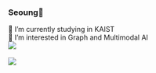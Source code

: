 ### Seoung👋

🔭 I’m currently studying in KAIST  <br>
🌱 I’m interested in Graph and Multimodal AI<br>
<img src="https://github-readme-stats.vercel.app/api/top-langs/?username=choisw0823&layout=compact"> <br><br>
<img src="https://github-readme-stats.vercel.app/api?username=choisw0823&show_icons=true">


<!--
**choisw0823/choisw0823** is a ✨ _special_ ✨ repository because its `README.md` (this file) appears on your GitHub profile.

Here are some ideas to get you started:

- 🔭 I’m currently working on ...
- 🌱 I’m currently learning ...
- 👯 I’m looking to collaborate on ...
- 🤔 I’m looking for help with ...
- 💬 Ask me about ...
- 📫 How to reach me: ...
- 😄 Pronouns: ...
- ⚡ Fun fact: ...
-->
